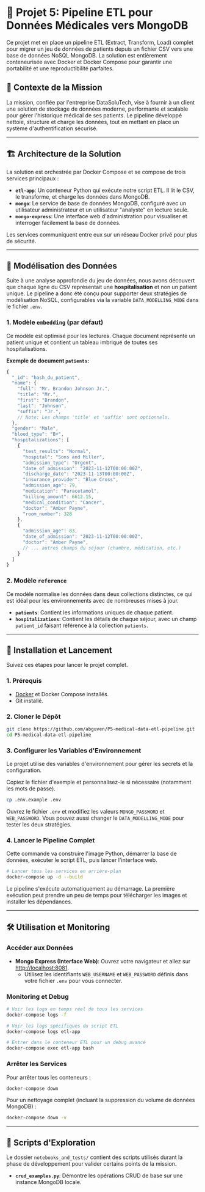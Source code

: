 # 🚀 Projet 5: Pipeline ETL pour Données Médicales vers MongoDB

Ce projet met en place un pipeline ETL (Extract, Transform, Load) complet pour migrer un jeu de données de patients depuis un fichier CSV vers une base de données NoSQL MongoDB. La solution est entièrement conteneurisée avec Docker et Docker Compose pour garantir une portabilité et une reproductibilité parfaites.

## 🎯 Contexte de la Mission

La mission, confiée par l'entreprise DataSoluTech, vise à fournir à un client une solution de stockage de données moderne, performante et scalable pour gérer l'historique médical de ses patients. Le pipeline développé nettoie, structure et charge les données, tout en mettant en place un système d'authentification sécurisé.

---

## 🏗️ Architecture de la Solution

La solution est orchestrée par Docker Compose et se compose de trois services principaux :

- **`etl-app`**: Un conteneur Python qui exécute notre script ETL. Il lit le CSV, le transforme, et charge les données dans MongoDB.
- **`mongo`**: Le service de base de données MongoDB, configuré avec un utilisateur administrateur et un utilisateur "analyste" en lecture seule.
- **`mongo-express`**: Une interface web d'administration pour visualiser et interroger facilement la base de données.

Les services communiquent entre eux sur un réseau Docker privé pour plus de sécurité.

---

## 💾 Modélisation des Données

Suite à une analyse approfondie du jeu de données, nous avons découvert que chaque ligne du CSV représentait une **hospitalisation** et non un patient unique. Le pipeline a donc été conçu pour supporter deux stratégies de modélisation NoSQL, configurables via la variable `DATA_MODELLING_MODE` dans le fichier `.env`.

### 1. Modèle `embedding` (par défaut)
Ce modèle est optimisé pour les lectures. Chaque document représente un patient unique et contient un tableau imbriqué de toutes ses hospitalisations.

**Exemple de document `patients`:**
```javascript
{
  "_id": "hash_du_patient",
  "name": {
    "full": "Mr. Brandon Johnson Jr.",
    "title": "Mr.", 
    "first": "Brandon",
    "last": "Johnson",
    "suffix": "Jr.", 
    // Note: Les champs 'title' et 'suffix' sont optionnels.
  },
  "gender": "Male",
  "blood_type": "B+",
  "hospitalizations": [
    {
      "test_results": "Normal",
      "hospital": "Sons and Miller",
      "admission_type": "Urgent",
      "date_of_admission": "2023-11-12T00:00:00Z",
      "discharge_date": "2023-11-13T00:00:00Z",
      "insurance_provider": "Blue Cross",
      "admission_age": 79,
      "medication": "Paracetamol",
      "billing_amount": 6612.15,      
      "medical_condition": "Cancer",
      "doctor": "Amber Payne",
      "room_number": 328
    },
    {
      "admission_age": 83,
      "date_of_admission": "2023-11-12T00:00:00Z",
      "doctor": "Amber Payne",
      // ... autres champs du séjour (chambre, médication, etc.)
    }
  ]
}
```

### 2. Modèle `reference`
Ce modèle normalise les données dans deux collections distinctes, ce qui est idéal pour les environnements avec de nombreuses mises à jour.
- **`patients`**: Contient les informations uniques de chaque patient.
- **`hospitalizations`**: Contient les détails de chaque séjour, avec un champ `patient_id` faisant référence à la collection `patients`.

---

## 🚀 Installation et Lancement

Suivez ces étapes pour lancer le projet complet.

### 1. Prérequis
- [Docker](https://www.docker.com/products/docker-desktop/) et Docker Compose installés.
- Git installé.

### 2. Cloner le Dépôt
```bash
git clone https://github.com/abguven/P5-medical-data-etl-pipeline.git
cd P5-medical-data-etl-pipeline
```

### 3. Configurer les Variables d'Environnement
Le projet utilise des variables d'environnement pour gérer les secrets et la configuration.

Copiez le fichier d'exemple et personnalisez-le si nécessaire (notamment les mots de passe).
```bash
cp .env.example .env
```
Ouvrez le fichier `.env` et modifiez les valeurs `MONGO_PASSWORD` et `WEB_PASSWORD`. Vous pouvez aussi changer le `DATA_MODELLING_MODE` pour tester les deux stratégies.

### 4. Lancer le Pipeline Complet
Cette commande va construire l'image Python, démarrer la base de données, exécuter le script ETL, puis lancer l'interface web.

```bash
# Lancer tous les services en arrière-plan
docker-compose up -d --build
```
Le pipeline s'exécute automatiquement au démarrage. La première exécution peut prendre un peu de temps pour télécharger les images et installer les dépendances.

---

## 🛠️ Utilisation et Monitoring

### Accéder aux Données
- **Mongo Express (Interface Web)**: Ouvrez votre navigateur et allez sur [http://localhost:8081](http://localhost:8081).
  - Utilisez les identifiants `WEB_USERNAME` et `WEB_PASSWORD` définis dans votre fichier `.env` pour vous connecter.

### Monitoring et Debug
```bash
# Voir les logs en temps réel de tous les services
docker-compose logs -f

# Voir les logs spécifiques du script ETL
docker-compose logs etl-app

# Entrer dans le conteneur ETL pour un debug avancé
docker-compose exec etl-app bash
```

### Arrêter les Services
Pour arrêter tous les conteneurs :
```bash
docker-compose down
```
Pour un nettoyage complet (incluant la suppression du volume de données MongoDB) :
```bash
docker-compose down -v
```

---

## 🧪 Scripts d'Exploration

Le dossier `notebooks_and_tests/` contient des scripts utilisés durant la phase de développement pour valider certains points de la mission.
- **`crud_examples.py`**: Démontre les opérations CRUD de base sur une instance MongoDB locale.
